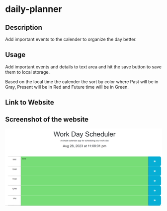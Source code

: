 # daily-planner

## Description
Add important events to the calender to organize the day better.

## Usage
Add important events and details to text area and hit the save button to save them to local storage.

Based on the local time the calender the sort by color where Past will be in Gray, Present will be in Red and Future time will be in Green.

## Link to Website


## Screenshot of the website
![Alt text](image-1.png)